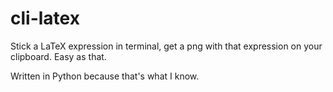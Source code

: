 # cli-latex
Stick a LaTeX expression in terminal, get a png with that expression on your clipboard. Easy as that.

Written in Python because that's what I know.
